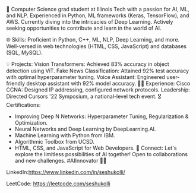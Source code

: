 🚀 Computer Science grad student at Illinois Tech with a passion for AI, ML, and NLP. Experienced in Python, ML frameworks (Keras, TensorFlow), and AWS. Currently diving into the intricacies of Deep Learning. Actively seeking opportunities to contribute and learn in the world of AI.

🌐 Skills: Proficient in Python, C++, ML, NLP, Deep Learning, and more. Well-versed in web technologies (HTML, CSS, JavaScript) and databases (SQL, MySQL).

💡 Projects:
Vision Transformers: Achieved 83% accuracy in object detection using ViT.
Fake News Classification: Attained 92% test accuracy with optimal hyperparameter tuning.
Voice Assistant: Engineered user-friendly desktop assistant with 92% model accuracy.
👨‍💻 Experience:
Cisco CCNA: Designed IP addressing, configured network protocols.
Leadership: Directed Cursors '22 Symposium, a national-level tech event.
🎖 Certifications:
- Improving Deep N Networks: Hyperparameter Tuning, Regularization & Optimization.
- Neural Networks and Deep Learning by DeepLearning.AI.
- Machine Learning with Python from IBM.
- Algorithmic Toolbox from UCSD.
- HTML, CSS, and JavaScript for Web Developers.
🔗 Connect: Let's explore the limitless possibilities of AI together! Open to collaborations and new challenges. #AIInnovator 🤖✨

LinkedIn:https://www.linkedin.com/in/seshukolli/

LeetCode: https://leetcode.com/seshukolli
